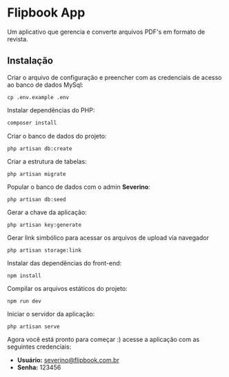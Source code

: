 # Flipbook App
Um aplicativo que gerencia e converte arquivos PDF's em formato de revista.  

## Instalação
Criar o arquivo de configuração e preencher com as credenciais de acesso ao banco de dados MySql:
```
cp .env.example .env
```
Instalar dependências do PHP:
```php
composer install
```
Criar o banco de dados do projeto:
```
php artisan db:create  
```
Criar a estrutura de tabelas:
```
php artisan migrate  
```
Popular o banco de dados com o admin **Severino**:
```
php artisan db:seed 
```
Gerar a chave da aplicação:
```
php artisan key:generate
```
Gerar link simbólico para acessar os arquivos de upload via navegador
```
php artisan storage:link
```
Instalar das dependências do front-end:
```
npm install
```
Compilar os arquivos estáticos do projeto:
```
npm run dev
```
Iniciar o servidor da aplicação:
```
php artisan serve
```

Agora você está pronto para começar :) acesse a aplicação com as seguintes credenciais:

- **Usuário:** severino@flipbook.com.br
- **Senha:** 123456
